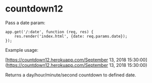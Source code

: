 # countdown12

Pass a date param:

```
app.get('/:date', function (req, res) {
	res.render('index.html', {date: req.params.date});
});
```

Example usage: 

[https://countdown12.herokuapp.com/September 13, 2018 15:30:00](https://countdown12.herokuapp.com/September 13, 2018 15:30:00)

Returns a day/hour/minute/second countdown to defined date.

